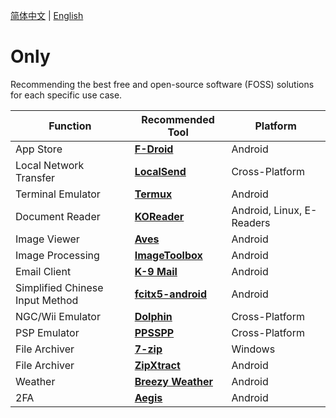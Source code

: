 [简体中文](README.md) | [English](README_en.md)
# Only

Recommending the best free and open-source software (FOSS) solutions for each specific use case.

| Function                        | Recommended Tool                                                              | Platform                  |
|---------------------------------|-------------------------------------------------------------------------------|---------------------------|
| App Store                       | [**F-Droid**](https://f-droid.org/)                                           | Android                   |
| Local Network Transfer          | [**LocalSend**](https://github.com/localsend/localsend/releases)              | Cross-Platform            |
| Terminal Emulator               | [**Termux**](https://f-droid.org/packages/com.termux/)                        | Android                   |
| Document Reader                 | [**KOReader**](https://github.com/koreader/koreader/releases)                 | Android, Linux, E-Readers |
| Image Viewer                    | [**Aves**](https://f-droid.org/packages/deckers.thibault.aves.libre)          | Android                   |
| Image Processing                | [**ImageToolbox**](https://f-droid.org/packages/ru.tech.imageresizershrinker) | Android                   |
| Email Client                    | [**K-9 Mail**](https://github.com/thunderbird/thunderbird-android/releases)   | Android                   |
| Simplified Chinese Input Method | [**fcitx5-android**](https://f-droid.org/packages/org.fcitx.fcitx5.android/)  | Android                   |
| NGC/Wii Emulator                | [**Dolphin**](https://dolphin-emu.org/)                                       | Cross-Platform            |
| PSP Emulator                    | [**PPSSPP**](https://www.ppsspp.org/download/)                                | Cross-Platform            |
| File Archiver                   | [**7-zip**](https://7-zip.org/)                                               | Windows                   |
| File Archiver                   | [**ZipXtract**](https://github.com/WirelessAlien/ZipXtract/releases)          | Android                   |
| Weather                         | [**Breezy Weather**](https://f-droid.org/packages/org.breezyweather/)         | Android                   |
| 2FA                             | [**Aegis**](https://f-droid.org/packages/com.beemdevelopment.aegis/)          | Android                   |